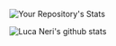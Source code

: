 ![Your Repository's Stats](https://github-readme-stats.vercel.app/api/top-langs/?username=LucaNeri92&theme=blue-green)

![Luca Neri's github stats](https://readme-stats.clckblog.space/api?username=LucaNeri92&show_icons=true&theme=midnight-purple#gh-dark-mode-only)
